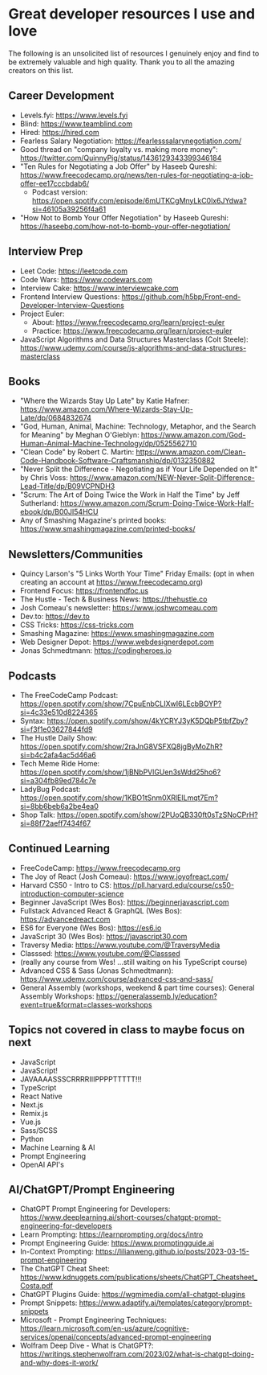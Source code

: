 # Great developer resources I use and love 
The following is an unsolicited list of resources I genuinely enjoy and find to be extremely valuable and high quality. Thank you to all the amazing creators on this list.

## Career Development
- Levels.fyi: https://www.levels.fyi
- Blind: https://www.teamblind.com
- Hired: https://hired.com
- Fearless Salary Negotiation: https://fearlesssalarynegotiation.com/
- Good thread on "company loyalty vs. making more money": https://twitter.com/QuinnyPig/status/1436129343399346184
- "Ten Rules for Negotiating a Job Offer" by Haseeb Qureshi: https://www.freecodecamp.org/news/ten-rules-for-negotiating-a-job-offer-ee17cccbdab6/
  - Podcast version: https://open.spotify.com/episode/6mUTKCgMnyLkC0lx6JYdwa?si=46105a39256f4a61
- "How Not to Bomb Your Offer Negotiation" by Haseeb Qureshi: https://haseebq.com/how-not-to-bomb-your-offer-negotiation/

## Interview Prep
- Leet Code: https://leetcode.com
- Code Wars: https://www.codewars.com
- Interview Cake: https://www.interviewcake.com
- Frontend Interview Questions: https://github.com/h5bp/Front-end-Developer-Interview-Questions
- Project Euler:
  - About: https://www.freecodecamp.org/learn/project-euler
  - Practice: https://www.freecodecamp.org/learn/project-euler
- JavaScript Algorithms and Data Structures Masterclass (Colt Steele): https://www.udemy.com/course/js-algorithms-and-data-structures-masterclass

## Books
- "Where the Wizards Stay Up Late" by Katie Hafner: https://www.amazon.com/Where-Wizards-Stay-Up-Late/dp/0684832674
- "God, Human, Animal, Machine: Technology, Metaphor, and the Search for Meaning" by Meghan O'Gieblyn: https://www.amazon.com/God-Human-Animal-Machine-Technology/dp/0525562710
- "Clean Code" by Robert C. Martin: https://www.amazon.com/Clean-Code-Handbook-Software-Craftsmanship/dp/0132350882
- "Never Split the Difference - Negotiating as if Your Life Depended on It" by Chris Voss: https://www.amazon.com/NEW-Never-Split-Difference-Lead-Title/dp/B09VCPNDH3
- "Scrum: The Art of Doing Twice the Work in Half the Time" by Jeff Sutherland: https://www.amazon.com/Scrum-Doing-Twice-Work-Half-ebook/dp/B00JI54HCU
- Any of Smashing Magazine's printed books: https://www.smashingmagazine.com/printed-books/

## Newsletters/Communities
- Quincy Larson's "5 Links Worth Your Time" Friday Emails: (opt in when creating an account at https://www.freecodecamp.org)
- Frontend Focus: https://frontendfoc.us
- The Hustle - Tech & Business News: https://thehustle.co
- Josh Comeau's newsletter: https://www.joshwcomeau.com
- Dev.to: https://dev.to
- CSS Tricks: https://css-tricks.com
- Smashing Magazine: https://www.smashingmagazine.com
- Web Designer Depot: https://www.webdesignerdepot.com
- Jonas Schmedtmann: https://codingheroes.io

## Podcasts
- The FreeCodeCamp Podcast: https://open.spotify.com/show/7CpuEnbCLIXwI6LEcbBOYP?si=4c33e510d8224365
- Syntax: https://open.spotify.com/show/4kYCRYJ3yK5DQbP5tbfZby?si=f3f1e03627844fd9
- The Hustle Daily Show: https://open.spotify.com/show/2raJnG8VSFXQ8jgByMoZhR?si=b4c2afa4ac5d46a6
- Tech Meme Ride Home: https://open.spotify.com/show/1jBNbPVlGUen3sWdd25ho6?si=a304fb89ed784c7e
- LadyBug Podcast: https://open.spotify.com/show/1KBO1tSnm0XRlEILmqt7Em?si=8bb6beb6a2be4ea0
- Shop Talk: https://open.spotify.com/show/2PUoQB330ft0sTzSNoCPrH?si=88f72aeff7434f67

## Continued Learning
- FreeCodeCamp: https://www.freecodecamp.org
- The Joy of React (Josh Comeau): https://www.joyofreact.com/
- Harvard CS50 - Intro to CS: https://pll.harvard.edu/course/cs50-introduction-computer-science
- Beginner JavaScript (Wes Bos): https://beginnerjavascript.com
- Fullstack Advanced React & GraphQL (Wes Bos): https://advancedreact.com
- ES6 for Everyone (Wes Bos): https://es6.io
- JavaScript 30 (Wes Bos): https://javascript30.com
- Traversy Media: https://www.youtube.com/@TraversyMedia
- Classsed: https://www.youtube.com/@Classsed
- (really any course from Wes! ...still waiting on his TypeScript course)
- Advanced CSS & Sass (Jonas Schmedtmann): https://www.udemy.com/course/advanced-css-and-sass/
- General Assembly (workshops, weekend & part time courses): General Assembly Workshops: https://generalassemb.ly/education?event=true&format=classes-workshops

## Topics not covered in class to maybe focus on next
- JavaScript
- JavaScript!
- JAVAAAASSSCRRRRIIIPPPPTTTTT!!!
- TypeScript
- React Native
- Next.js
- Remix.js
- Vue.js
- Sass/SCSS
- Python
- Machine Learning & AI
- Prompt Engineering
- OpenAI API's

## AI/ChatGPT/Prompt Engineering
- ChatGPT Prompt Engineering for Developers: https://www.deeplearning.ai/short-courses/chatgpt-prompt-engineering-for-developers
- Learn Prompting: https://learnprompting.org/docs/intro
- Prompt Engineering Guide: https://www.promptingguide.ai
- In-Context Prompting: https://lilianweng.github.io/posts/2023-03-15-prompt-engineering
- The ChatGPT Cheat Sheet: https://www.kdnuggets.com/publications/sheets/ChatGPT_Cheatsheet_Costa.pdf
- ChatGPT Plugins Guide: https://wgmimedia.com/all-chatgpt-plugins
- Prompt Snippets: https://www.adaptify.ai/templates/category/prompt-snippets
- Microsoft - Prompt Engineering Techniques: https://learn.microsoft.com/en-us/azure/cognitive-services/openai/concepts/advanced-prompt-engineering
- Wolfram Deep Dive - What is ChatGPT?: https://writings.stephenwolfram.com/2023/02/what-is-chatgpt-doing-and-why-does-it-work/
